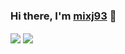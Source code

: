 ### Hi there, I'm [mixj93](https://xueli.li/) 👋

<!--
**mixj93/mixj93** is a ✨ _special_ ✨ repository because its `README.md` (this file) appears on your GitHub profile.

Here are some ideas to get you started:

- 🔭 I’m currently working on ...
- 🌱 I’m currently learning ...
- 👯 I’m looking to collaborate on ...
- 🤔 I’m looking for help with ...
- 💬 Ask me about ...
- 📫 How to reach me: ...
- 😄 Pronouns: ...
- ⚡ Fun fact: ...
-->

<img align="center" src="https://mixj93-github-readme-stats.vercel.app/api?username=mixj93&hide=contribs&count_private=true&show_icons=true" />
<img align="center" src="https://mixj93-github-readme-stats.vercel.app/api/top-langs/?username=mixj93&layout=compact" />
